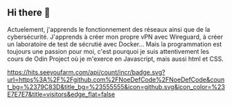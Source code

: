 ## Hi there 👋

Actuelement, j'apprends le fonctionnement des réseaux ainsi que de la cybersécurité. J'apprends à créer mon propre vPN avec Wireguard, à créer un laboratoire de test de sécrutié avec Docker...
Mais la programmation est toujours une passion pour moi, c'est pourquoi je suis attentivement les cours de Odin Project où je m'exerce en Javascript, mais aussi html et CSS. 

https://hits.seeyoufarm.com/api/count/incr/badge.svg?url=https%3A%2F%2Fgithub.com%2FNoeDefCode%2FNoeDefCode&count_bg=%2379C83D&title_bg=%23555555&icon=github.svg&icon_color=%23E7E7E7&title=visitors&edge_flat=false



